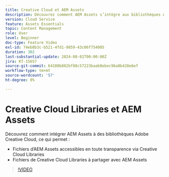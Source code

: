 ```yaml
---
title: Creative Cloud et AEM Assets
description: Découvrez comment AEM Assets s’intègre aux bibliothèques Adobe Creative Cloud.
version: Cloud Service
feature: Assets Essentials
topic: Content Management
role: User
level: Beginner
doc-type: Feature Video
exl-id: 74eb8b3c-b521-4fd1-9859-43c06f754005
duration: 302
last-substantial-update: 2024-08-01T00:00:00Z
jira: KT-15657
source-git-commit: 64100b882bf88c57223baab8ebec96a8b428e6ef
workflow-type: tm+mt
source-wordcount: '57'
ht-degree: 0%

---
```



# Creative Cloud Libraries et AEM Assets

Découvrez comment intégrer AEM Assets à des bibliothèques Adobe Creative Cloud, ce qui permet :

+ Fichiers d’AEM Assets accessibles en toute transparence via Creative Cloud Libraries
+ Fichiers de Creative Cloud Libraries à partager avec AEM Assets

>[!VIDEO](https://video.tv.adobe.com/v/3432401?quality=12&learn=on)
